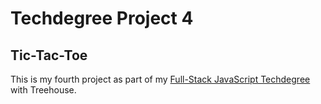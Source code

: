 # Techdegree Project 4

## Tic-Tac-Toe

This is my fourth project as part of my [Full-Stack JavaScript Techdegree](https://teamtreehouse.com/techdegree/full-stack-javascript) with Treehouse.
